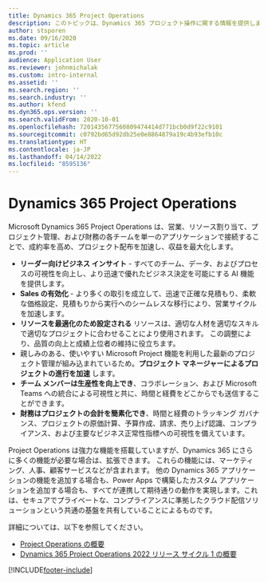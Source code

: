 ```yaml
---
title: Dynamics 365 Project Operations
description: このトピックは、Dynamics 365 プロジェクト操作に関する情報を提供します。
author: stsporen
ms.date: 09/16/2020
ms.topic: article
ms.prod: ''
audience: Application User
ms.reviewer: johnmichalak
ms.custom: intro-internal
ms.assetid: ''
ms.search.region: ''
ms.search.industry: ''
ms.author: kfend
ms.dyn365.ops.version: ''
ms.search.validFrom: 2020-10-01
ms.openlocfilehash: 7201435677560809474414d771bcb0d9f22c9101
ms.sourcegitcommit: c0792bd65d92db25e0e8864879a19c4b93efb10c
ms.translationtype: HT
ms.contentlocale: ja-JP
ms.lasthandoff: 04/14/2022
ms.locfileid: "8595136"
---
```

# <a name="dynamics-365-project-operations"></a>Dynamics 365 Project Operations

Microsoft Dynamics 365 Project Operations は、営業、リソース割り当て、プロジェクト管理、および財務の各チームを単一のアプリケーションで接続することで、成約率を高め、プロジェクト配布を加速し、収益を最大化します。

-   **リーダー向けビジネス インサイト** - すべてのチーム、データ、およびプロセスの可視性を向上し、より迅速で優れたビジネス決定を可能にする AI 機能を提供します。
-   **Sales の有効化** - より多くの取引を成立して、迅速で正確な見積もり、柔軟な価格設定、見積もりから実行へのシームレスな移行により、営業サイクルを加速します。
-   **リソースを最適化のため設定される** リソースは、適切な人材を適切なスキルで適切なプロジェクトに合わせることにより使用されます。 この調整により、品質の向上と成績上位者の維持に役立ちます。
-   親しみのある、使いやすい Microsoft Project 機能を利用した最新のプロジェクト管理が組み込まれているため。**プロジェクト マネージャーによるプロジェクトの進行を加速** します。
-   **チーム メンバーは生産性を向上でき**、コラボレーション、および Microsoft Teams への統合による可視性と共に、時間と経費をどこからでも送信することができます。
-   **財務はプロジェクトの会計を簡素化でき**、時間と経費のトラッキング ガバナンス、プロジェクトの原価計算、予算作成、請求、売り上げ認識、コンプライアンス、および主要なビジネス正常性指標への可視性を備えています。

Project Operations は強力な機能を搭載していますが、Dynamics 365 にさらに多くの機能が必要な場合は、拡張できます。 これらの機能には、マーケティング、人事、顧客サービスなどが含まれます。 他の Dynamics 365 アプリケーションの機能を追加する場合も、Power Apps で構築したカスタム アプリケーションを追加する場合も、すべてが連携して期待通りの動作を実現します。これは、セキュアでプライベートな、コンプライアンスに準拠したクラウド配信ソリューションという共通の基盤を共有していることによるものです。

詳細については、以下を参照してください。

- [Project Operations の概要](https://dynamics.microsoft.com/en-us/project-operations/overview/)
- [Dynamics 365 Project Operations 2022 リリース サイクル 1 の概要](/dynamics365-release-plan/2022wave1/finance-operations/dynamics365-project-operations/)


[!INCLUDE[footer-include](includes/footer-banner.md)]
